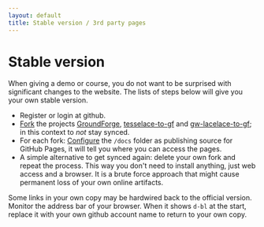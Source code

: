 ```yaml
---
layout: default
title: Stable version / 3rd party pages
---
```


Stable version
==============

When giving a demo or course, you do not want to be surprised with significant changes to the website.
The lists of steps below will give you your own stable version.

* Register or login at github.
* [Fork] the projects
  [GroundForge](https://d-bl.github.io/GroundForge),
  [tesselace-to-gf](https://d-bl.github.io/tesselace-to-gf) and
  [gw-lacelace-to-gf](https://d-bl.github.io/gw-lacelace-to-gf);
  in this context to _not_ stay synced.
* For each fork: [Configure] the `/docs` folder as publishing source for GitHub Pages,
  it will tell you where you can access the pages.
* A simple alternative to get synced again:
  delete your own fork and repeat the process.
  This way you don't need to install anything, just web access and a browser.
  It is a brute force approach that might cause permanent loss of your own online artifacts.

[Configure]: https://help.github.com/en/articles/configuring-a-publishing-source-for-github-pages
[Fork]: https://help.github.com/en/articles/fork-a-repo#fork-an-example-repository

Some links in your own copy may be hardwired back to the official version.
Monitor the address bar of your browser.
When it shows `d-bl` at the start, replace it with your own github account name to return to your own copy.
